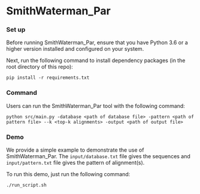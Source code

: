 # SmithWaterman_Par

### Set up
Before running SmithWaterman_Par, ensure that you have Python 3.6 or a higher version installed and configured on your system.

Next, run the following command to install dependency packages (in the root directory of this repo):

```
pip install -r requirements.txt
```

### Command
Users can run the SmithWaterman_Par tool with the following command:

```
python src/main.py -database <path of database file> -pattern <path of pattern file> --k <top-k alignments> -output <path of output file>
```

### Demo

We provide a simple example to demonstrate the use of SmithWaterman_Par. The `input/database.txt` file gives the sequences and `input/pattern.txt` file gives the pattern of alignment(s).

To run this demo, just run the following command:

```
./run_script.sh  
```
